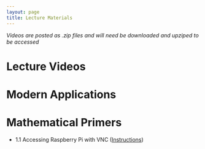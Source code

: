 ```yaml
---
layout: page
title: Lecture Materials
---
```

*Videos are posted as .zip files and will need be downloaded and upziped to be accessed*

# Lecture Videos


# Modern Applications


# Mathematical Primers
* 1.1 Accessing Raspberry Pi with VNC ([Instructions](https://storage.googleapis.com/math496/VNC_Access.docx))

